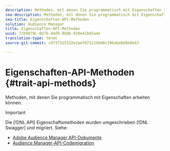 ```yaml
---
description: Methoden, mit denen Sie programmatisch mit Eigenschaften arbeiten können.
seo-description: Methoden, mit denen Sie programmatisch mit Eigenschaften arbeiten können.
seo-title: Eigenschaften-API-Methoden
solution: Audience Manager
title: Eigenschaften-API-Methoden
uuid: 7359070c-0d7b-4dd9-8b8b-028e41bb5a4e
translation-type: tm+mt
source-git-commit: c9737315132e2ae7d72c250d8c196abe8d9e0e43

---
```



# Eigenschaften-API-Methoden {#trait-api-methods}

Methoden, mit denen Sie programmatisch mit Eigenschaften arbeiten können.

>[!IMPORTANT]
>
>Die [!DNL API] Eigenschaftsmethoden wurden umgeschrieben [!DNL Swagger] und migriert. Siehe:
>
>* [Adobe Audience Manager API-Dokumente](https://bank.demdex.com/portal/swagger/index.html)
>* [Audience Manager-API-Codemigration](../../api/api-swagger-migration.md)
